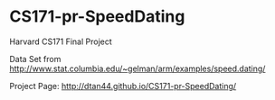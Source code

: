 # CS171-pr-SpeedDating
Harvard CS171 Final Project

Data Set from http://www.stat.columbia.edu/~gelman/arm/examples/speed.dating/

Project Page: http://dtan44.github.io/CS171-pr-SpeedDating/